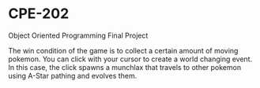 # CPE-202
Object Oriented Programming Final Project

The win condition of the game is to collect a certain amount of moving pokemon.
You can click with your cursor to create a world changing event. In this case,
the click spawns a munchlax that travels to other pokemon using A-Star pathing and 
evolves them.
